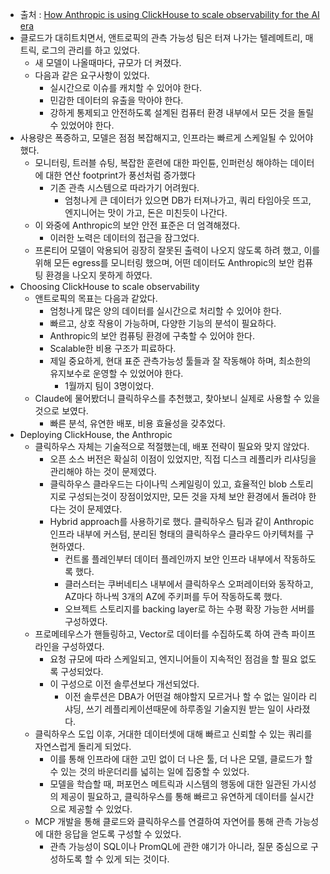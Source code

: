 - 출처 : [How Anthropic is using ClickHouse to scale observability for the AI era](https://clickhouse.com/blog/how-anthropic-is-using-clickhouse-to-scale-observability-for-ai-era)
- 클로드가 대히트치면서, 앤트로픽의 관측 가능성 팀은 터져 나가는 텔레메트리, 매트릭, 로그의 관리를 하고 있었다.
  - 새 모델이 나올때마다, 규모가 더 켜졌다.
  - 다음과 같은 요구사항이 있었다.
    - 실시간으로 이슈를 캐치할 수 있어야 한다.
    - 민감한 데이터의 유출을 막아야 한다.
    - 강하게 통제되고 안전하도록 설계된 컴퓨터 환경 내부에서 모든 것을 돌릴 수 있었어야 한다.
- 사용량은 폭증하고, 모델은 점점 복잡해지고, 인프라는 빠르게 스케일될 수 있어야 했다.
  - 모니터링, 트러블 슈팅, 복잡한 훈련에 대한 파인튠, 인퍼런싱 해야하는 데이터에 대한 연산 footprint가 풍선처럼 증가했다
    - 기존 관측 시스템으로 따라가기 어려웠다.
      - 엄청나게 큰 데이터가 있으면 DB가 터져나가고, 쿼리 타임아웃 뜨고, 엔지니어는 맛이 가고, 돈은 미친듯이 나간다.
  - 이 와중에 Anthropic의 보안 안전 표준은 더 엄격해졌다.
    - 이러한 노력은 데이터의 접근을 잠그었다.
  - 프론티어 모델이 악용되어 굉장히 잘못된 출력이 나오지 않도록 하려 했고, 이를 위해 모든 egress를 모니터링 했으며, 어떤 데이터도 Anthropic의 보안 컴퓨팅 환경을 나오지 못하게 하였다.
- Choosing ClickHouse to scale observability
  - 앤트로픽의 목표는 다음과 같았다.
    - 엄청나게 많은 양의 데이터를 실시간으로 처리할 수 있어야 한다.
    - 빠르고, 상호 작용이 가능하며, 다양한 기능의 분석이 필요하다.
    - Anthropic의 보안 컴퓨팅 환경에 구축할 수 있어야 한다.
    - Scalable한 비용 구조가 피료하다.
    - 제일 중요하게, 현대 표준 관측가능성 툴들과 잘 작동해야 하며, 최소한의 유지보수로 운영할 수 있었어야 한다.
      - 1월까지 팀이 3명이었다.
  - Claude에 물어봤더니 클릭하우스를 추천했고, 찾아보니 실제로 사용할 수 있을 것으로 보였다.
    - 빠른 분석, 유연한 배포, 비용 효율성을 갖추었다.
- Deploying ClickHouse, the Anthropic
  - 클릭하우스 자체는 기술적으로 적절했는데, 배포 전략이 필요와 맞지 않았다.
    - 오픈 소스 버전은 확실히 이점이 있었지만, 직접 디스크 레플리카 리샤딩을 관리해야 하는 것이 문제였다.
    - 클릭하우스 클라우드는 다이나믹 스케일링이 있고, 효율적인 blob 스토리지로 구성되는것이 장점이었지만, 모든 것을 자체 보안 환경에서 돌려야 한다는 것이 문제였다.
    - Hybrid approach를 사용하기로 했다.
      클릭하우스 팀과 같이 Anthropic 인프라 내부에 커스텀, 분리된 형태의 클릭하우스 클라우드 아키텍처를 구현하였다.
      - 컨트롤 플레인부터 데이터 플레인까지 보안 인프라 내부에서 작동하도록 했다.
      - 클러스터는 쿠버네티스 내부에서 클릭하우스 오퍼레이터와 동작하고, AZ마다 하나씩 3개의 AZ에 주키퍼를 두어 작동하도록 했다.
      - 오브젝트 스토리지를 backing layer로 하는 수평 확장 가능한 서버를 구성하였다.
  - 프로메테우스가 핸들링하고, Vector로 데이터를 수집하도록 하여 관측 파이프라인을 구성하였다.
    - 요청 규모에 따라 스케일되고, 엔지니어들이 지속적인 점검을 할 필요 없도록 구성되었다.
    - 이 구성으로 이전 솔루션보다 개선되었다.
      - 이전 솔루션은 DBA가 어떤걸 해야할지 모르거나 할 수 없는 일이라  리샤딩, 쓰기 레플리케이션때문에 하루종일 기술지원 받는 일이 사라졌다.
  - 클릭하우스 도입 이후, 거대한 데이터셋에 대해 빠르고 신뢰할 수 있는 쿼리를 자연스럽게 돌리게 되었다.
    - 이를 통해 인프라에 대한 고민 없이 더 나은 툴, 더 나은 모델, 클로드가 할 수 있는 것의 바운더리를 넓히는 일에 집중할 수 있었다.
    - 모델을 학습할 때, 퍼포먼스 메트릭과 시스템의 행동에 대한 일관된 가시성의 제공이 필요하고, 클릭하우스를 통해 빠르고 유연하게 데이터를 실시간으로 제공할 수 있었다.
  - MCP 개발을 통해 클로드와 클릭하우스를 연결하여 자연어를 통해 관측 가능성에 대한 응답을 얻도록 구성할 수 있었다.
    - 관측 가능성이 SQL이나 PromQL에 관한 얘기가 아니라, 질문 중심으로 구성하도록 할 수 있게 되는 것이다.
